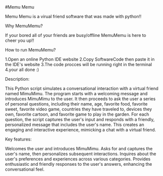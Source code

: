 #Memu Memu

Memu Memu is a virual friend software that was made with python!!

Why MemuMemu?

If your bored all of your friends are busy/offline MemuMemu is here to cheer you up!!

How to run MemuMemu?

1.Open an online Python IDE website
2.Copy SoftwareCode then paste it in the IDE's website 
3.The code procces will be running right in the terminal
4.your all done :)

Description:

This Python script simulates a conversational interaction with a virtual friend named MimuMimu. The program starts with a welcoming message and introduces MimuMimu to the user. It then proceeds to ask the user a series of personal questions, including their name, age, favorite food, favorite sweet, favorite video game, countries they have traveled to, devices they own, favorite cartoon, and favorite game to play in the garden. For each question, the script captures the user's input and responds with a friendly, personalized message that includes the user's name. This creates an engaging and interactive experience, mimicking a chat with a virtual friend.

Key features:

Welcomes the user and introduces MimuMimu.
Asks for and captures the user's name, then personalizes subsequent interactions.
Inquires about the user's preferences and experiences across various categories.
Provides enthusiastic and friendly responses to the user's answers, enhancing the conversational feel.
